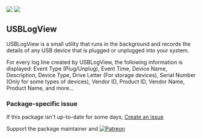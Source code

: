 [![](https://img.shields.io/chocolatey/v/usblogview?color=green&label=usblogview)](https://chocolatey.org/packages/usblogview) [![](https://img.shields.io/chocolatey/dt/usblogview)](https://chocolatey.org/packages/usblogview)

## USBLogView
USBLogView is a small utility that runs in the background and records the details of any USB device 
that is plugged or unplugged into your system.

For every log line created by USBLogView, the following information is displayed: Event Type 
(Plug/Unplug), Event Time, Device Name, Description, Device Type, Drive Letter (For storage 
devices), Serial Number (Only for some types of devices), Vendor ID, Product ID, Vendor Name, 
Product Name, and more...

### Package-specific issue
If this package isn't up-to-date for some days, [Create an issue](https://github.com/tunisiano187/Chocolatey-packages/issues/new/choose)

Support the package maintainer and [![Patreon](https://cdn.jsdelivr.net/gh/tunisiano187/Chocolatey-packages@d15c4e19c709e7148588d4523ffc6dd3cd3c7e5e/icons/patreon.png)](https://www.patreon.com/tunisiano)
